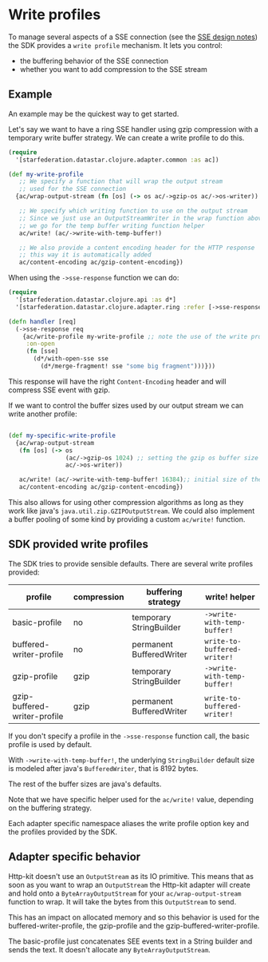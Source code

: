 # Write profiles

To manage several aspects of a SSE connection
(see the [SSE design notes](./SSE-design-notes.md)) the SDK provides a `write profile`
mechanism. It lets you control:

- the buffering behavior of the SSE connection
- whether you want to add compression to the SSE stream

## Example

An example may be the quickest way to get started.

Let's say we want to have a ring SSE handler using gzip compression with a
temporary write buffer strategy. We can create a write profile to do this.

```clojure
(require
  '[starfederation.datastar.clojure.adapter.common :as ac])

(def my-write-profile
   ;; We specify a function that will wrap the output stream
   ;; used for the SSE connection
  {ac/wrap-output-stream (fn [os] (-> os ac/->gzip-os ac/->os-writer))

   ;; We specify which writing function to use on the output stream
   ;; Since we just use an OutputStreamWriter in the wrap function above
   ;; we go for the temp buffer writing function helper
   ac/write! (ac/->write-with-temp-buffer!)

   ;; We also provide a content encoding header for the HTTP response
   ;; this way it is automatically added
   ac/content-encoding ac/gzip-content-encoding})

```

When using the `->sse-response` function we can do:

```clojure
(require
  '[starfederation.datastar.clojure.api :as d*]
  '[starfederation.datastar.clojure.adapter.ring :refer [->sse-response]])

(defn handler [req]
  (->sse-response req
    {ac/write-profile my-write-profile ;; note the use of the write profile here
     :on-open
     (fn [sse]
       (d*/with-open-sse sse
         (d*/merge-fragment! sse "some big fragment")))}))
```

This response will have the right `Content-Encoding` header and will compress
SSE event with gzip.

If we want to control the buffer sizes used by our output stream we can
write another profile:

```clojure

(def my-specific-write-profile
  {ac/wrap-output-stream
   (fn [os] (-> os
                (ac/->gzip-os 1024) ;; setting the gzip os buffer size
                ac/->os-writer))

   ac/write! (ac/->write-with-temp-buffer! 16384);; initial size of the StringBuilder
   ac/content-encoding ac/gzip-content-encoding})

```

This also allows for using other compression algorithms as long as they work
like java's `java.util.zip.GZIPOutputStream`. We could also implement a buffer
pooling of some kind by providing a custom `ac/write!` function.

## SDK provided write profiles

The SDK tries to provide sensible defaults. There are several write profiles
provided:

| profile                      | compression | buffering strategy       | write! helper               |
| ---------------------------- | ----------- | ------------------------ | --------------------------- |
| basic-profile                | no          | temporary StringBuilder  | `->write-with-temp-buffer!` |
| buffered-writer-profile      | no          | permanent BufferedWriter | `write-to-buffered-writer!` |
| gzip-profile                 | gzip        | temporary StringBuilder  | `->write-with-temp-buffer!` |
| gzip-buffered-writer-profile | gzip        | permanent BufferedWriter | `write-to-buffered-writer!` |

If you don't specify a profile in the `->sse-response` function call, the basic
profile is used by default.

With `->write-with-temp-buffer!`, the underlying `StringBuilder` default size
is modeled after java's `BufferedWriter`, that is 8192 bytes.

The rest of the buffer sizes are java's defaults.

Note that we have specific helper used for the `ac/write!` value, depending on
the buffering strategy.

Each adapter specific namespace aliases the write profile option key and
the profiles provided by the SDK.

## Adapter specific behavior

Http-kit doesn't use an `OutputStream` as its IO primitive. This means that as
soon as you want to wrap an `OutputStream` the Http-kit adapter will create and
hold onto a `ByteArrayOutputStream` for your `ac/wrap-output-stream` function
to wrap. It will take the bytes from this `OutputStream` to send.

This has an impact on allocated memory and so this behavior is used for the
buffered-writer-profile, the gzip-profile and the gzip-buffered-writer-profile.

The basic-profile just concatenates SEE events text in a String builder and sends
the text. It doesn't allocate any `ByteArrayOutputStream`.
